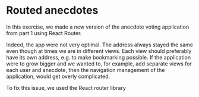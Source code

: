 # Routed anecdotes

In this exercise, we made a new version of the anecdote voting application from part 1 using React Router.

Indeed, the app were not very optimal. The address always stayed the same even though at times we are in different views. Each view should preferably have its own address, e.g. to make bookmarking possible. If the application were to grow bigger and we wanted to, for example, add separate views for each user and anecdote, then the navigation management of the application, would get overly complicated.

To fix this issue, we used the React router library